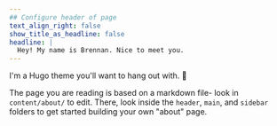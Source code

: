 ```yaml
---
## Configure header of page
text_align_right: false
show_title_as_headline: false
headline: |
  Hey! My name is Brennan. Nice to meet you.
---
```


<!-- this is a subheadline -->
I'm a Hugo theme you'll want to hang out with. :robot: 

The page you are reading is based on a markdown file- look in `content/about/` to edit. There, look inside the `header`, `main`, and `sidebar` folders to get started building your own "about" page.